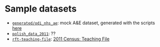 # Sample datasets
- [`generated/odi_nhs_ae`](generated/odi_nhs_ae): mock A&E dataset, generated with the scripts [here](../generators/odi-nhs-ae)
- [`polish_data_2011`](polish_data_2011): ??
- [`rft-teaching-file`](rft-teaching-file): [2011 Census: Teaching File](https://www.ons.gov.uk/peoplepopulationandcommunity/educationandchildcare/datasets/2011censusteachingfile)
